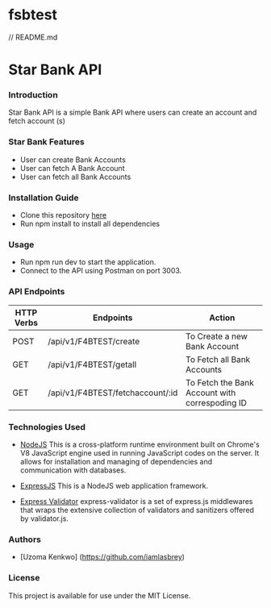 # fsbtest
// README.md
# Star Bank API

### Introduction
Star Bank API is a simple Bank API where users can create an account and fetch account (s)

### Star Bank Features
* User can create Bank Accounts
* User can fetch A Bank Account
* User can fetch all Bank Accounts

### Installation Guide
* Clone this repository [here](https://github.com/iamlasbrey/fsbtest.git)
* Run npm install to install all dependencies

### Usage
* Run npm run dev to start the application.
* Connect to the API using Postman on port 3003.

### API Endpoints
| HTTP Verbs | Endpoints | Action |
| --- | --- | --- |
| POST | /api/v1/F4BTEST/create | To Create a new Bank Account |
| GET |  /api/v1/F4BTEST/getall  | To Fetch all Bank Accounts |
| GET | /api/v1/F4BTEST/fetchaccount/:id | To Fetch the Bank Account with correspoding ID |


### Technologies Used

* [NodeJS](https://nodejs.org/) This is a cross-platform runtime environment built on Chrome's V8 JavaScript engine used in running JavaScript codes on the server. It allows for installation and managing of dependencies and communication with databases.

* [ExpressJS](https://www.expresjs.org/) This is a NodeJS web application framework.

* [Express Validator](https://express-validator.github.io/docs/) express-validator is a set of express.js middlewares that wraps the extensive collection of validators and sanitizers offered by validator.js.

### Authors
* [Uzoma Kenkwo] (https://github.com/iamlasbrey)

### License
This project is available for use under the MIT License.